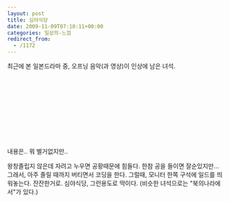 ```yaml
---
layout: post
title: 심야식당
date: 2009-11-09T07:10:11+00:00
categories: 일상의-느낌
redirect_from:
  - /1172
---
```




최근에 본 일본드라마 중, 오프닝 음악(과 영상)이 인상에 남은 녀석.

<object ><param name="movie" value="http://www.youtube.com/v/_umiMA9SuK8&amp;hl=ko&amp;fs=1&amp;"></param><param name="allowFullScreen" value="true"></param><param name="allowscriptaccess" value="always"></param><embed src="http://www.youtube.com/v/_umiMA9SuK8&amp;hl=ko&amp;fs=1&amp;" type="application/x-shockwave-flash" allowscriptaccess="always" allowfullscreen="true" ></embed></object>

내용은.. 뭐 별거없지만..

왕창졸립지 않은데 자려고 누우면 공황때문에 힘들다. 한참 공을 들이면 잘순있지만... 그래서, 아주 졸릴 때까지 버티면서 코딩을 한다. 그럴때, 모니터 한쪽 구석에 일드를 띄워놓는다. 잔잔한거로. 심야식당, 그런용도로 딱이다. (비슷한 녀석으로는 "북의나라에서"가 있다.)
<div id=comments>
</div>
